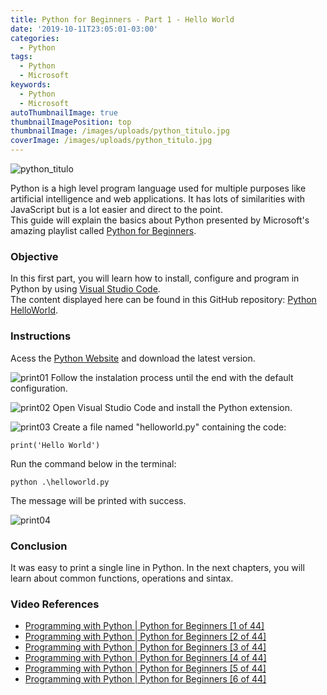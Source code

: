 ```yaml
---
title: Python for Beginners - Part 1 - Hello World
date: '2019-10-11T23:05:01-03:00'
categories:
  - Python
tags:
  - Python
  - Microsoft
keywords:
  - Python
  - Microsoft
autoThumbnailImage: true
thumbnailImagePosition: top
thumbnailImage: /images/uploads/python_titulo.jpg
coverImage: /images/uploads/python_titulo.jpg
---
```

![python_titulo](/images/uploads/python_titulo.jpg) 
Python is a high level program language used for multiple purposes like artificial intelligence and web applications. It has lots of similarities with JavaScript but is a lot easier and direct to the point.\
This guide will explain the basics about Python presented by Microsoft's amazing playlist called [Python for Beginners](https://www.youtube.com/watch?v=jFCNu1-Xdsw&list=PLlrxD0HtieHhS8VzuMCfQD4uJ9yne1mE6).
### Objective
In this first part, you will learn how to install, configure and program in Python by using [Visual Studio Code](https://code.visualstudio.com/).\
The content displayed here can be found in this GitHub repository: [Python HelloWorld](https://github.com/lucianopereira86/Python-HelloWorld).
### Instructions
Acess the [Python Website](https://www.python.org/) and download the latest version.  
![print01](/images/uploads/python-print01.jpg)
Follow the instalation process until the end with the default configuration.  
![print02](/images/uploads/python-print02.jpg)
Open Visual Studio Code and install the Python extension.  
![print03](/images/uploads/python-print03.jpg)
Create a file named "helloworld.py" containing the code:
```batch
print('Hello World')
```
Run the command below in the terminal:
```batch
python .\helloworld.py
```
The message will be printed with success.  
![print04](/images/uploads/python-print04.jpg)
### Conclusion
It was easy to print a single line in Python. In the next chapters, you will learn about common functions, operations and sintax.
### Video References
* [Programming with Python | Python for Beginners [1 of 44]](https://www.youtube.com/watch?v=jFCNu1-Xdsw&list=PLlrxD0HtieHhS8VzuMCfQD4uJ9yne1mE6)
* [Programming with Python | Python for Beginners [2 of 44]](https://www.youtube.com/watch?v=7XOhibxgBlQ&list=PLlrxD0HtieHhS8VzuMCfQD4uJ9yne1mE6&index=2)
* [Programming with Python | Python for Beginners [3 of 44]](https://www.youtube.com/watch?v=CXZYvNRIAKM&list=PLlrxD0HtieHhS8VzuMCfQD4uJ9yne1mE6&index=3)
* [Programming with Python | Python for Beginners [4 of 44]](https://www.youtube.com/watch?v=EU8eayHWoZg&list=PLlrxD0HtieHhS8VzuMCfQD4uJ9yne1mE6&index=4)
* [Programming with Python | Python for Beginners [5 of 44]](https://www.youtube.com/watch?v=FhoASwgvZHk&list=PLlrxD0HtieHhS8VzuMCfQD4uJ9yne1mE6&index=5)
* [Programming with Python | Python for Beginners [6 of 44]](https://www.youtube.com/watch?v=wWwr0tDSqnE&list=PLlrxD0HtieHhS8VzuMCfQD4uJ9yne1mE6&index=6)
